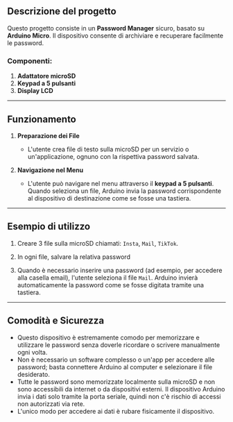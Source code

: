 ## **Descrizione del progetto**

Questo progetto consiste in un **Password Manager** sicuro, basato su **Arduino Micro**. Il dispositivo consente di archiviare e recuperare facilmente le password.

### **Componenti:**

1. **Adattatore microSD**  
2. **Keypad a 5 pulsanti**  
3. **Display LCD**  

---

## **Funzionamento**

1. **Preparazione dei File**  
   - L'utente crea file di testo sulla microSD per un servizio o un'applicazione, ognuno con la rispettiva password salvata.

2. **Navigazione nel Menu**  
   - L'utente può navigare nel menu attraverso il **keypad a 5 pulsanti**. Quando seleziona un file, Arduino invia la password corrispondente al dispositivo di destinazione come se fosse una tastiera.

---

## **Esempio di utilizzo**

1. Creare 3 file sulla microSD chiamati: `Insta`, `Mail`, `TikTok`.  
2. In ogni file, salvare la relativa password

3. Quando è necessario inserire una password (ad esempio, per accedere alla casella email), l'utente seleziona il file `Mail`. Arduino invierà automaticamente la password come se fosse digitata tramite una tastiera.

---

## **Comodità e Sicurezza**

- Questo dispositivo è estremamente comodo per memorizzare e utilizzare le password senza doverle ricordare o scrivere manualmente ogni volta.  
- Non è necessario un software complesso o un'app per accedere alle password; basta connettere Arduino al computer e selezionare il file desiderato.  
- Tutte le password sono memorizzate localmente sulla microSD e non sono accessibili da internet o da dispositivi esterni. Il dispositivo Arduino invia i dati solo tramite la porta seriale, quindi non c'è rischio di accessi non autorizzati via rete.  
- L'unico modo per accedere ai dati è rubare fisicamente il dispositivo.  
